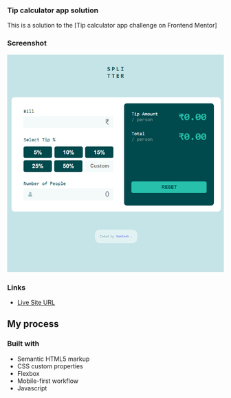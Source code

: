### Tip calculator app solution

This is a solution to the [Tip calculator app challenge on Frontend Mentor]

### Screenshot

<img src="/design/active-states.png" />

### Links

- [Live Site URL](https://tip-calculator-seven-virid.vercel.app/)

## My process

### Built with

- Semantic HTML5 markup
- CSS custom properties
- Flexbox
- Mobile-first workflow
- Javascript


